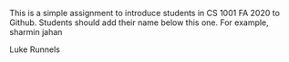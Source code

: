 This is a simple assignment to introduce students in CS 1001 FA 2020 to Github. Students should add their name below this one. For example,
sharmin jahan

Luke Runnels
